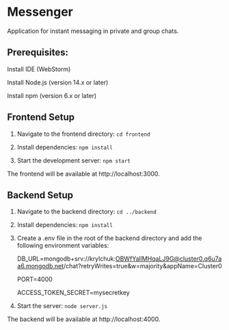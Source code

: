 # Messenger

Application for instant messaging in private and group chats.

## Prerequisites:

Install IDE (WebStorm)

Install Node.js (version 14.x or later)

Install npm (version 6.x or later)

## Frontend Setup

1. Navigate to the frontend directory: `cd frontend`

2. Install dependencies: `npm install`

3. Start the development server: `npm start`

The frontend will be available at http://localhost:3000.

## Backend Setup

1. Navigate to the backend directory: `cd ../backend`

2. Install dependencies: `npm install`

3. Create a .env file in the root of the backend directory and add the following environment variables:

   DB_URL=mongodb+srv://krylchuk:OBWfYallMHqaLJ9G@cluster0.q6u7aa6.mongodb.net/chat?retryWrites=true&w=majority&appName=Cluster0

   PORT=4000

   ACCESS_TOKEN_SECRET=mysecretkey

4. Start the server: `node server.js`

The backend will be available at http://localhost:4000.
